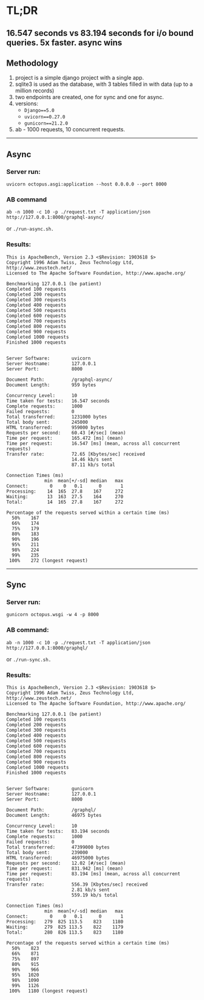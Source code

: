 # TL;DR

16.547 seconds vs 83.194 seconds for i/o bound queries. 5x faster.
async wins
-----

## Methodology
1. project is a simple django project with a single app.
2. sqlite3 is used as the database, with 3 tables filled in with data (up to a million records)
3. two endpoints are created, one for sync and one for async.
4. versions:
    - `Django==5.0`
    - `uvicorn==0.27.0`
    - `gunicorn==21.2.0`
5. ab - 1000 requests, 10 concurrent requests.

-----

## Async

### Server run:

```uvicorn octopus.asgi:application --host 0.0.0.0 --port 8000```

### AB command



```ab -n 1000 -c 10 -p ./request.txt -T application/json http://127.0.0.1:8000/graphql-async/```

or 
`./run-async.sh.`

### Results:

```
This is ApacheBench, Version 2.3 <$Revision: 1903618 $>
Copyright 1996 Adam Twiss, Zeus Technology Ltd, http://www.zeustech.net/
Licensed to The Apache Software Foundation, http://www.apache.org/

Benchmarking 127.0.0.1 (be patient)
Completed 100 requests
Completed 200 requests
Completed 300 requests
Completed 400 requests
Completed 500 requests
Completed 600 requests
Completed 700 requests
Completed 800 requests
Completed 900 requests
Completed 1000 requests
Finished 1000 requests


Server Software:        uvicorn
Server Hostname:        127.0.0.1
Server Port:            8000

Document Path:          /graphql-async/
Document Length:        959 bytes

Concurrency Level:      10
Time taken for tests:   16.547 seconds
Complete requests:      1000
Failed requests:        0
Total transferred:      1231000 bytes
Total body sent:        245000
HTML transferred:       959000 bytes
Requests per second:    60.43 [#/sec] (mean)
Time per request:       165.472 [ms] (mean)
Time per request:       16.547 [ms] (mean, across all concurrent requests)
Transfer rate:          72.65 [Kbytes/sec] received
                        14.46 kb/s sent
                        87.11 kb/s total

Connection Times (ms)
              min  mean[+/-sd] median   max
Connect:        0    0   0.1      0       1
Processing:    14  165  27.8    167     272
Waiting:       13  163  27.5    164     270
Total:         14  165  27.8    167     272

Percentage of the requests served within a certain time (ms)
  50%    167
  66%    174
  75%    179
  80%    183
  90%    196
  95%    211
  98%    224
  99%    235
 100%    272 (longest request)
```

-----


## Sync

### Server run:

```gunicorn octopus.wsgi -w 4 -p 8000```

### AB command:

```ab -n 1000 -c 10 -p ./request.txt -T application/json http://127.0.0.1:8000/graphql/```

or `./run-sync.sh.`

### Results:

```
This is ApacheBench, Version 2.3 <$Revision: 1903618 $>
Copyright 1996 Adam Twiss, Zeus Technology Ltd, http://www.zeustech.net/
Licensed to The Apache Software Foundation, http://www.apache.org/

Benchmarking 127.0.0.1 (be patient)
Completed 100 requests
Completed 200 requests
Completed 300 requests
Completed 400 requests
Completed 500 requests
Completed 600 requests
Completed 700 requests
Completed 800 requests
Completed 900 requests
Completed 1000 requests
Finished 1000 requests


Server Software:        gunicorn
Server Hostname:        127.0.0.1
Server Port:            8000

Document Path:          /graphql/
Document Length:        46975 bytes

Concurrency Level:      10
Time taken for tests:   83.194 seconds
Complete requests:      1000
Failed requests:        0
Total transferred:      47399000 bytes
Total body sent:        239000
HTML transferred:       46975000 bytes
Requests per second:    12.02 [#/sec] (mean)
Time per request:       831.942 [ms] (mean)
Time per request:       83.194 [ms] (mean, across all concurrent requests)
Transfer rate:          556.39 [Kbytes/sec] received
                        2.81 kb/s sent
                        559.19 kb/s total

Connection Times (ms)
              min  mean[+/-sd] median   max
Connect:        0    0   0.1      0       1
Processing:   279  825 113.5    823    1180
Waiting:      279  825 113.5    822    1179
Total:        280  826 113.5    823    1180

Percentage of the requests served within a certain time (ms)
  50%    823
  66%    871
  75%    897
  80%    915
  90%    966
  95%   1020
  98%   1090
  99%   1126
 100%   1180 (longest request)
```